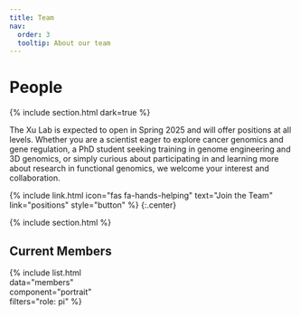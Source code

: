 ```yaml
---
title: Team
nav:
  order: 3
  tooltip: About our team
---
```


# <i class="fas fa-users"></i>People


{% include section.html dark=true %}

The Xu Lab is expected to open in Spring 2025 and will offer positions at all levels. Whether you are a scientist eager to explore cancer genomics and gene regulation, a PhD student seeking training in genome engineering and 3D genomics, or simply curious about participating in and learning more about research in functional genomics, we welcome your interest and collaboration.

{% 
  include link.html 
  icon="fas fa-hands-helping"
  text="Join the Team" 
  link="positions"
  style="button" 
%} 
{:.center}

{% include section.html %}
## Current Members
{% 
  include list.html  
  data="members"  
  component="portrait"  
  filters="role: pi" 
%}

